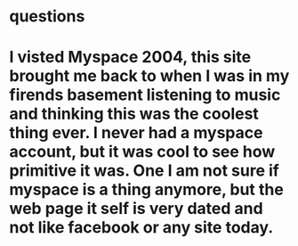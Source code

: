 <h1> questions <h1>
 I visted Myspace 2004, this site brought me back to when I was in my firends basement listening to music and thinking this was the coolest thing ever. I never had a myspace account, but it was cool to see how primitive it was. One I am not sure if myspace is a thing anymore, but the web page it self is very dated and not like facebook or any site today.
 
